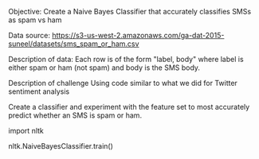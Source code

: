 Objective: Create a Naive Bayes Classifier that accurately classifies SMSs as spam vs ham

Data source: https://s3-us-west-2.amazonaws.com/ga-dat-2015-suneel/datasets/sms_spam_or_ham.csv

Description of data: 
Each row is of the form "label, body" where label is either spam or ham (not spam) and body is the SMS body.

Description of challenge
Using code similar to what we did for Twitter sentiment analysis

Create a classifier and experiment with the feature set to most accurately predict whether an SMS is spam or ham.
 
import nltk

nltk.NaiveBayesClassifier.train()
